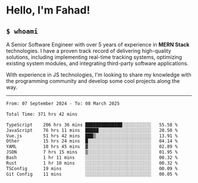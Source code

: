 <h1>Hello, I'm Fahad!</h1>

<h2><code>$ whoami</code></h2>

A Senior Software Engineer with over 5 years of experience in **MERN Stack** technologies. I have a proven track record of delivering high-quality solutions, including implementing real-time tracking systems, optimizing existing system modules, and integrating third-party software applications.

With experience in JS technologies, I'm looking to share my knowledge with the programming community and develop some cool projects along the way.

---

<!--START_SECTION:waka-->

```txt
From: 07 September 2024 - To: 08 March 2025

Total Time: 371 hrs 42 mins

TypeScript    206 hrs 36 mins ██████████████░░░░░░░░░░░   55.58 %
JavaScript    76 hrs 11 mins  █████░░░░░░░░░░░░░░░░░░░░   20.50 %
Vue.js        51 hrs 42 mins  ███▒░░░░░░░░░░░░░░░░░░░░░   13.91 %
Other         15 hrs 24 mins  █░░░░░░░░░░░░░░░░░░░░░░░░   04.14 %
YAML          10 hrs 45 mins  ▓░░░░░░░░░░░░░░░░░░░░░░░░   02.89 %
JSON          7 hrs 15 mins   ▒░░░░░░░░░░░░░░░░░░░░░░░░   01.95 %
Bash          1 hr 11 mins    ░░░░░░░░░░░░░░░░░░░░░░░░░   00.32 %
Rust          1 hr 10 mins    ░░░░░░░░░░░░░░░░░░░░░░░░░   00.32 %
TSConfig      19 mins         ░░░░░░░░░░░░░░░░░░░░░░░░░   00.09 %
Git Config    11 mins         ░░░░░░░░░░░░░░░░░░░░░░░░░   00.05 %
```

<!--END_SECTION:waka-->

<!--
**heyFahad/heyFahad** is a ✨ _special_ ✨ repository because its `README.md` (this file) appears on your GitHub profile.

Here are some ideas to get you started:

- 🔭 I’m currently working on ...
- 🌱 I’m currently learning ...
- 👯 I’m looking to collaborate on ...
- 🤔 I’m looking for help with ...
- 💬 Ask me about ...
- 📫 How to reach me: ...
- 😄 Pronouns: ...
- ⚡ Fun fact: ...
-->
